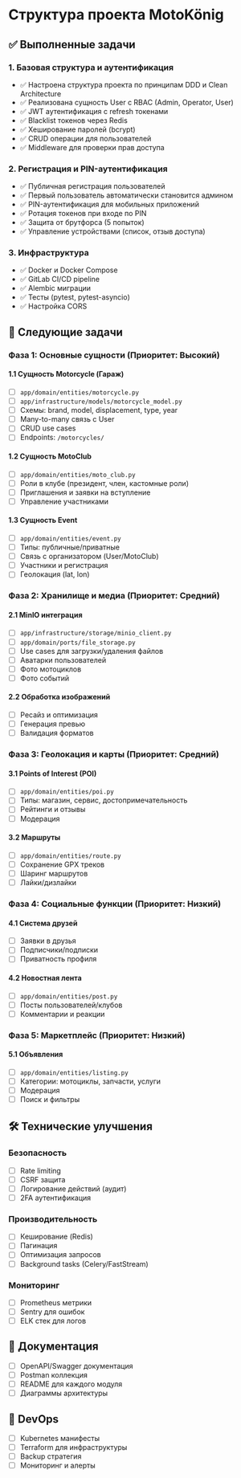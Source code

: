# Структура проекта MotoKönig

## ✅ Выполненные задачи

### 1. Базовая структура и аутентификация
- ✅ Настроена структура проекта по принципам DDD и Clean Architecture
- ✅ Реализована сущность User с RBAC (Admin, Operator, User)
- ✅ JWT аутентификация с refresh токенами
- ✅ Blacklist токенов через Redis
- ✅ Хеширование паролей (bcrypt)
- ✅ CRUD операции для пользователей
- ✅ Middleware для проверки прав доступа

### 2. Регистрация и PIN-аутентификация
- ✅ Публичная регистрация пользователей
- ✅ Первый пользователь автоматически становится админом
- ✅ PIN-аутентификация для мобильных приложений
- ✅ Ротация токенов при входе по PIN
- ✅ Защита от брутфорса (5 попыток)
- ✅ Управление устройствами (список, отзыв доступа)

### 3. Инфраструктура
- ✅ Docker и Docker Compose
- ✅ GitLab CI/CD pipeline
- ✅ Alembic миграции
- ✅ Тесты (pytest, pytest-asyncio)
- ✅ Настройка CORS

## 🚀 Следующие задачи

### Фаза 1: Основные сущности (Приоритет: Высокий)

#### 1.1 Сущность Motorcycle (Гараж)
- [ ] `app/domain/entities/motorcycle.py`
- [ ] `app/infrastructure/models/motorcycle_model.py`
- [ ] Схемы: brand, model, displacement, type, year
- [ ] Many-to-many связь с User
- [ ] CRUD use cases
- [ ] Endpoints: `/motorcycles/`

#### 1.2 Сущность MotoClub
- [ ] `app/domain/entities/moto_club.py`
- [ ] Роли в клубе (президент, член, кастомные роли)
- [ ] Приглашения и заявки на вступление
- [ ] Управление участниками

#### 1.3 Сущность Event
- [ ] `app/domain/entities/event.py`
- [ ] Типы: публичные/приватные
- [ ] Связь с организатором (User/MotoClub)
- [ ] Участники и регистрация
- [ ] Геолокация (lat, lon)

### Фаза 2: Хранилище и медиа (Приоритет: Средний)

#### 2.1 MinIO интеграция
- [ ] `app/infrastructure/storage/minio_client.py`
- [ ] `app/domain/ports/file_storage.py`
- [ ] Use cases для загрузки/удаления файлов
- [ ] Аватарки пользователей
- [ ] Фото мотоциклов
- [ ] Фото событий

#### 2.2 Обработка изображений
- [ ] Ресайз и оптимизация
- [ ] Генерация превью
- [ ] Валидация форматов

### Фаза 3: Геолокация и карты (Приоритет: Средний)

#### 3.1 Points of Interest (POI)
- [ ] `app/domain/entities/poi.py`
- [ ] Типы: магазин, сервис, достопримечательность
- [ ] Рейтинги и отзывы
- [ ] Модерация

#### 3.2 Маршруты
- [ ] `app/domain/entities/route.py`
- [ ] Сохранение GPX треков
- [ ] Шаринг маршрутов
- [ ] Лайки/дизлайки

### Фаза 4: Социальные функции (Приоритет: Низкий)

#### 4.1 Система друзей
- [ ] Заявки в друзья
- [ ] Подписчики/подписки
- [ ] Приватность профиля

#### 4.2 Новостная лента
- [ ] `app/domain/entities/post.py`
- [ ] Посты пользователей/клубов
- [ ] Комментарии и реакции

### Фаза 5: Маркетплейс (Приоритет: Низкий)

#### 5.1 Объявления
- [ ] `app/domain/entities/listing.py`
- [ ] Категории: мотоциклы, запчасти, услуги
- [ ] Модерация
- [ ] Поиск и фильтры

## 🛠️ Технические улучшения

### Безопасность
- [ ] Rate limiting
- [ ] CSRF защита
- [ ] Логирование действий (аудит)
- [ ] 2FA аутентификация

### Производительность
- [ ] Кеширование (Redis)
- [ ] Пагинация
- [ ] Оптимизация запросов
- [ ] Background tasks (Celery/FastStream)

### Мониторинг
- [ ] Prometheus метрики
- [ ] Sentry для ошибок
- [ ] ELK стек для логов

## 📝 Документация

- [ ] OpenAPI/Swagger документация
- [ ] Postman коллекция
- [ ] README для каждого модуля
- [ ] Диаграммы архитектуры

## 🚀 DevOps

- [ ] Kubernetes манифесты
- [ ] Terraform для инфраструктуры
- [ ] Backup стратегия
- [ ] Мониторинг и алерты